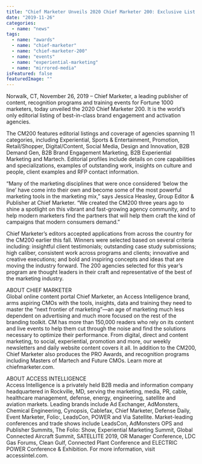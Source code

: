 ```yaml
---
title: "Chief Marketer Unveils 2020 Chief Marketer 200: Exclusive List of Top 200 Brand Engagement and Experience Agencies Serving the U.S."
date: "2019-11-26"
categories: 
  - name: "news"
tags: 
  - name: "awards"
  - name: "chief-marketer"
  - name: "chief-marketer-200"
  - name: "events"
  - name: "experiential-marketing"
  - name: "mirrored-media"
isFeatured: false
featuredImage: ""
---
```


Norwalk, CT, November 26, 2019 – Chief Marketer, a leading publisher of content, recognition programs and training events for Fortune 1000 marketers, today unveiled the 2020 Chief Marketer 200. It is the world’s only editorial listing of best-in-class brand engagement and activation agencies.

The CM200 features editorial listings and coverage of agencies spanning 11 categories, including Experiential, Sports & Entertainment, Promotion, Retail/Shopper, Digital/Content, Social Media, Design and Innovation, B2B Demand Gen, B2B Brand Engagement Marketing, B2B Experiential Marketing and Martech. Editorial profiles include details on core capabilities and specializations, examples of outstanding work, insights on culture and people, client examples and RFP contact information.

“Many of the marketing disciplines that were once considered ‘below the line’ have come into their own and become some of the most powerful marketing tools in the marketing mix,” says Jessica Heasley, Group Editor & Publisher at Chief Marketer. “We created the CM200 three years ago to shine a spotlight on this vibrant and fast-growing agency community, and to help modern marketers find the partners that will help them craft the kind of campaigns that modern consumers demand.”

Chief Marketer’s editors accepted applications from across the country for the CM200 earlier this fall. Winners were selected based on several criteria including: insightful client testimonials; outstanding case study submissions; high caliber, consistent work across programs and clients; innovative and creative executions; and bold and inspiring concepts and ideas that are moving the industry forward. The 200 agencies selected for this year’s program are thought leaders in their craft and representative of the best of the marketing industry.

  
ABOUT CHIEF MARKETER  
Global online content portal Chief Marketer, an Access Intelligence brand, arms aspiring CMOs with the tools, insights, data and training they need to master the “next frontier of marketing”—an age of marketing much less dependent on advertising and much more focused on the rest of the branding toolkit. CM has more than 150,000 readers who rely on its content and live events to help them cut through the noise and find the solutions necessary to optimize their performance. From digital, direct and content marketing, to social, experiential, promotion and more, our weekly newsletters and daily website content covers it all. In addition to the CM200, Chief Marketer also produces the PRO Awards, and recognition programs including Masters of Martech and Future CMOs. Learn more at chiefmarketer.com.  

ABOUT ACCESS INTELLIGENCE  
Access Intelligence is a privately held B2B media and information company headquartered in Rockville, MD, serving the marketing, media, PR, cable, healthcare management, defense, energy, engineering, satellite and aviation markets. Leading brands include Ad Exchanger, AdMonsters, Chemical Engineering, Cynopsis, Cablefax, Chief Marketer, Defense Daily, Event Marketer, Folio:, LeadsCon, POWER and Via Satellite. Market-leading conferences and trade shows include LeadsCon, AdMonsters OPS and Publisher Summits, The Folio: Show, Experiential Marketing Summit, Global Connected Aircraft Summit, SATELLITE 2019, OR Manager Conference, LDC Gas Forums, Clean Gulf, Connected Plant Conference and ELECTRIC POWER Conference & Exhibition. For more information, visit accessintel.com.
